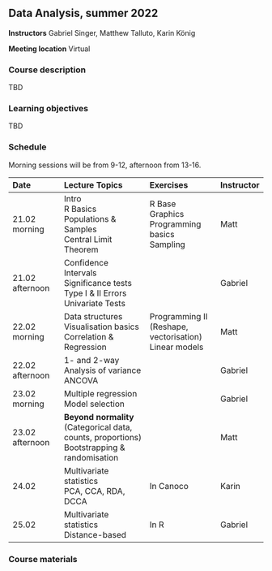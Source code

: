 ## Data Analysis, summer 2022

**Instructors** Gabriel Singer, Matthew Talluto, Karin König

**Meeting location** Virtual

### Course description

TBD

### Learning objectives

TBD

### Schedule

Morning sessions will be from 9-12, afternoon from 13-16.

|Date  |Lecture Topics|Exercises |Instructor|
| :--- |  :---|   :---    | :--- |
|21.02 morning|Intro<br/>R Basics<br/>Populations & Samples<br/>Central Limit Theorem|R Base Graphics<br/>Programming basics<br/>Sampling|Matt|
|21.02 afternoon|Confidence Intervals<br/>Significance tests<br/>Type I & II Errors<br/>Univariate Tests| |Gabriel| 
|22.02 morning|Data structures<br/>Visualisation basics<br/>Correlation & Regression|Programming II<br/>(Reshape, vectorisation)<br/>Linear models|Matt|
|22.02 afternoon|1- and 2-way Analysis of variance<br/>ANCOVA||Gabriel|
|23.02 morning|Multiple regression<br/>Model selection||Gabriel|
|23.02 afternoon|**Beyond normality**<br/>(Categorical data, counts, proportions)<br/>Bootstrapping & randomisation||Matt|
|24.02|Multivariate statistics<br/>PCA, CCA, RDA, DCCA|In Canoco|Karin|
|25.02|Multivariate statistics<br/>Distance-based|In R|Gabriel|

### Course materials
